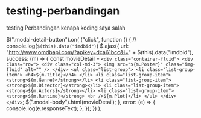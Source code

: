 # testing-perbandingan
testing Perbandingan kenapa koding saya salah

$(".modal-detail-button").on(
      ("click",
      function () {
        // console.log(`$(this).data("imdbid")`)
        $.ajax({
          url: "http://www.omdbapi.com/?apikey=dca61bcc&i=" + $(this).data("imdbid"),
          success: (m) => {
            const movieDetail = `<div class="container-fluid">
                                  <div class="row">
                                  <div class="col-md-3">
                                    <img src="${m.Poster}" class="img-fluid" alt="" />
                                  </div>
                                  <ul class="list-group">
                                    <li class="list-group-item">
                                      <h4>${m.Title}</h4>
                                    </li>
                                    <li class="list-group-item"><strong>${m.Genre}</strong></li>
                                    <li class="list-group-item"><strong>${m.Director}</strong></li>
                                    <li class="list-group-item"><strong>${m.Actors}</strong></li>
                                    <li class="list-group-item"><strong>${m.Runtime}</strong> <br />${m.Plot}</li>
                                  </ul>
                                </div>
                              </div>`;
            $(".modal-body").html(movieDetail);
          },
          error: (e) => {
            console.log(e.responseText);
          },
        });
      })
    );
